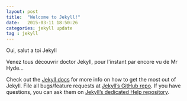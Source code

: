 ```yaml
---
layout: post
title:  "Welcome to Jekyll!"
date:   2015-03-11 18:50:26
categories: jekyll update
tag : jekyll
---
```


Oui, salut a toi Jekyll

Venez tous découvrir doctor Jekyll, pour l'instant par encore vu de Mr Hyde…

Check out the [Jekyll docs][jekyll] for more info on how to get the most out of Jekyll. File all bugs/feature requests at [Jekyll’s GitHub repo][jekyll-gh]. If you have questions, you can ask them on [Jekyll’s dedicated Help repository][jekyll-help].

[jekyll]:      http://jekyllrb.com
[jekyll-gh]:   https://github.com/jekyll/jekyll
[jekyll-help]: https://github.com/jekyll/jekyll-help
